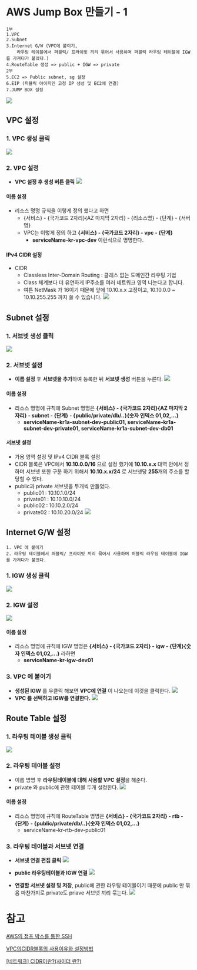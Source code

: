 # AWS Jump Box 만들기 - 1
	1부
    1.VPC
	2.Subnet
	3.Internet G/W (VPC에 붙이기,
		라우팅 테이블에서 퍼블릭/ 프라이빗 끼리 묶어서 사용하며 퍼블릭 라우팅 테이블에 IGW를 가져다가 붙였다.)
	4.RouteTable 생성 => public + IGW => private
	2부
    5.EC2 => Public subnet, sg 설정
	6.EIP (퍼블릭 아이피인 고정 IP 생성 및 EC2에 연결)
    7.JUMP BOX 설정
    
![](https://images.velog.io/images/hkjs96/post/e07ecd26-0948-4db7-baf9-187e8482798a/image.png)
## VPC 설정
### 1. VPC 생성 클릭
![](https://images.velog.io/images/hkjs96/post/cc0a0f14-81b9-433d-a06f-1951e17e89a3/image.png)
### 2. VPC 설정
- **VPC 설정 후 생성 버튼 클릭**
![](https://images.velog.io/images/hkjs96/post/5d30a87f-2a6d-4674-a93d-657d5e0598b6/image.png)
#### 이름 설정
- 리소스 명명 규칙을 이렇게 정의 했다고 하면 
  - {서비스} - {국가코드 2자리}{AZ 마지막 2자리} - {리소스명} - {단계} - {서버명}
  - VPC는 이렇게 정의 하고 **{서비스} - {국가코드 2자리} - vpc - {단계}**
    - **serviceName-kr-vpc-dev** 이런식으로 명명한다.

#### IPv4 CIDR 설정
- CIDR
  - Classless Inter-Domain Routing : 클래스 없는 도메인간 라우팅 기법
  - Class 체계보다 더 유연하게 IP주소를 여러 네트워크 영역 나눈다고 합니다.
  - 여튼 NetMask 가 16이기 때문에 앞에 10.10.x.x 고정이고, 10.10.0.0 ~ 10.10.255.255 까지 쓸 수 있습니다.
  ![](https://images.velog.io/images/hkjs96/post/3a006610-99c0-4b7b-851b-cae211784b9f/image.png)
  
## Subnet 설정
### 1. 서브넷 생성 클릭 
![](https://images.velog.io/images/hkjs96/post/a31db17a-5e81-45db-84fd-184792f24886/image.png)
### 2. 서브넷 설정
- **이름 설정** 후 **서브넷을 추가**하여 등록한 뒤 **서브넷 생성** 버튼을 누른다.
![](https://images.velog.io/images/hkjs96/post/0503182b-fda8-42cd-9f60-42d313cd5d83/image.png)
#### 이름 설정
- 리소스 명명에 규칙에 Subnet 명명은 **{서비스} - {국가코드 2자리}{AZ 마지막 2자리} - subnet - {단계} - {public/private/db/..}{숫자 인덱스 01,02,…}**
  - **serviceName-kr1a-subnet-dev-public01, serviceName-kr1a-subnet-dev-private01, serviceName-kr1a-subnet-dev-db01**
  
#### 서브넷 설정
- 가용 영역 설정 및 IPv4 CIDR 블록 설정
- CIDR 블록은 VPC에서 **10.10.0.0/16** 으로 설정 했기에 **10.10.x.x** 대역 안에서 정하며 서브넷 또한 구분 하기 위해서 **10.10.x.x/24** 로 서브넷당 **255**개의 주소를 할당할 수 있다.
- public과 private 서브넷을 두개씩 만들었다.
  - public01 : 10.10.1.0/24
  - private01 : 10.10.10.0/24
  - public02 : 10.10.2.0/24
  - private02 : 10.10.20.0/24
![](https://images.velog.io/images/hkjs96/post/d7e4f272-5d91-40fa-853a-0e5af7897a05/image.png)

  
## Internet G/W 설정
	1. VPC 에 붙이기
	2. 라우팅 테이블에서 퍼블릭/ 프라이빗 끼리 묶어서 사용하며 퍼블릭 라우팅 테이블에 IGW를 가져다가 붙였다.
### 1. IGW 생성 클릭
![](https://images.velog.io/images/hkjs96/post/6ba40975-f2e0-4594-ac53-200d860540e7/image.png)
### 2. IGW 설정
![](https://images.velog.io/images/hkjs96/post/9503766a-4fd1-4d5a-bf2a-8bfeeeafabfa/image.png)
#### 이름 설정
- 리소스 명명에 규칙에 IGW 명명은 **{서비스} - {국가코드 2자리} - igw - {단계}{숫자 인덱스 01,02,…}** 라하면
  - **serviceName-kr-igw-dev01**

### 3. VPC 에 붙이기
- **생성된 IGW** 를 우클릭 해보면 **VPC에 연결** 이 나오는데 이것을 클릭한다.
![](https://images.velog.io/images/hkjs96/post/30d94358-40c4-495f-8109-c44eb8335686/image.png)
- **VPC 를 선택하고 IGW를 연결한다.**
![](https://images.velog.io/images/hkjs96/post/7d6fa664-73b5-4979-9da9-a9a38615d432/image.png)

## Route Table 설정
### 1. 라우팅 테이블 생성 클릭
![](https://images.velog.io/images/hkjs96/post/8ac36315-5737-4f78-bb68-faaf306370d2/image.png)
### 2. 라우팅 테이블 설정
- 이름 명명 후 **라우팅테이블에 대해 사용할 VPC 설정**을 해준다.
- private 와 public에 관한 테이블 두개 설정한다.
![](https://images.velog.io/images/hkjs96/post/86335683-0854-4cf0-bc63-ce78d676d6f9/image.png)
#### 이름 설정
- 리소스 명명에 규칙에 RouteTable 명명은 **{서비스} - {국가코드 2자리} - rtb - {단계} - {public/private/db/..}{숫자 인덱스 01,02,…}**
  - serviceName-kr-rtb-dev-public01
### 3. 라우팅 테이블과 서브넷 연결
- **서브넷 연결 편집 클릭**
![](https://images.velog.io/images/hkjs96/post/8cbdf4a7-c3a4-49fa-b57c-f50c32938fc6/image.png)

- **public 라우팅테이블과 IGW 연결**
![](https://images.velog.io/images/hkjs96/post/446f9a64-c8ee-47f3-9b03-d021b3c56e4d/image.png)

- **연결할 서브넷 설정 및 저장**, public에 관한 라우팅 테이블이기 때문에 public 만 묶음 마찬가지로 private도 priave 서브넷 끼리 묶는다.
![](https://images.velog.io/images/hkjs96/post/6fa4e4f5-5c0a-48e4-be83-1b3ecd65214b/image.png)




# 참고 
[AWS의 점프 박스를 통한 SSH](https://medium.com/@yagizcemberci/ssh-through-jump-box-on-aws-7839c28fb8c6)

[VPC의CIDR블록의 사용이유와 설정방법](https://dev.classmethod.jp/articles/vpc-3/)

[\[네트워크\] CIDR이란?(사이더 란?)](https://kim-dragon.tistory.com/9)

